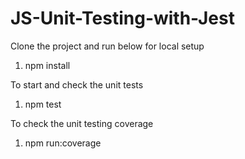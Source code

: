 # JS-Unit-Testing-with-Jest

Clone the project and run below for local setup
  1. npm install

To start and check the unit tests
  1. npm test

To check the unit testing coverage
  1. npm run:coverage
